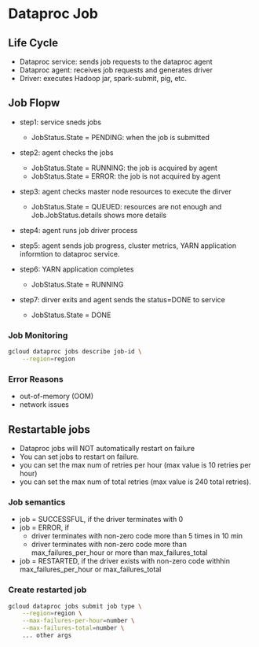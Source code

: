 # Dataproc Job 


## Life Cycle
- Dataproc service: sends job requests to the dataproc agent
- Dataproc agent: receives job requests and generates driver
- Driver: executes Hadoop jar, spark-submit, pig, etc.

## Job Flopw
- step1: service sneds jobs
    - JobStatus.State = PENDING: when the job is submitted

- step2: agent checks the jobs
    - JobStatus.State = RUNNING: the job is acquired by agent
    - JobStatus.State = ERROR: the job is not acquired by agent

- step3: agent checks master node resources to execute the dirver
    - JobStatus.State = QUEUED: resources are not enough and Job.JobStatus.details shows more details

- step4: agent runs job driver process

- step5: agent sends job progress, cluster metrics, YARN application informtion to dataproc service. 

- step6: YARN application completes
    - JobStatus.State = RUNNING

- step7: dirver exits and agent sends the status=DONE to service
    - JobStatus.State = DONE


### Job Monitoring
```bash
gcloud dataproc jobs describe job-id \
    --region=region
```

### Error Reasons
- out-of-memory (OOM)
- network issues


## Restartable jobs 
- Dataproc jobs will NOT automatically restart on failure
- You can set jobs to restart on failure. 
- you can set the max num of retries per hour (max value is 10 retries per hour)
- you can set the max num of total retries (max value is 240 total retries).

### Job semantics
- job = SUCCESSFUL, if the driver terminates with 0
- job = ERROR, if
    - driver terminates with non-zero code more than 5 times in 10 min
    - driver terminates with non-zero code more than max_failures_per_hour or more than max_failures_total
- job = RESTARTED, if the driver exists with non-zero code withhin max_failures_per_hour or max_failures_total

### Create restarted job
```bash
gcloud dataproc jobs submit job type \
    --region=region \
    --max-failures-per-hour=number \
    --max-failures-total=number \
    ... other args
```